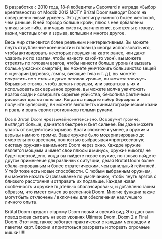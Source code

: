 В разработке с 2010 года, 18-й победитель Cacoward и награда «Выбор креативности» от Moddb 2012 MOTY Brütal Doom выводит Doom на совершенно новый уровень. Это делает игру намного более жестокой, чем раньше. В ней гораздо больше крови, плюс в нее добавлены уникальные гибы, анимация смерти, расчленение, выстрелы в голову, казни, частицы огня и взрыва, вспышки и многое другое.

Весь мир становится более реальным и интерактивным. Вы можете пнуть отрубленные конечности и головы (а иногда использовать его, чтобы активировать некоторые ловушки на карте ранее, или даже ударить их по врагам, чтобы нанести какой-то урон), вы можете стрелять по головам врагов, чтобы нанести больше урона (и вызвать больше ужасных смертей), вы можете уничтожить большинство вещей в сценарии (деревья, лампы, висящие тела и т. д.), вы можете покрасить пол, стены и даже потолок кровью, вы можете толкнуть Взрывные стволы, чтобы делать ловушки, или захватывать их и использовать как взрывное оружие, вы можете молча уничтожать врагов сзади и совершать скрытые убийства, бензопила фактически рассекает врагов пополам. Когда вы найдете набор берсерка и получите суперсилу, вы можете выполнять кинематографические казни и рвать и рвать своих противников голыми руками.

Все в Brutal Doom чрезвычайно интенсивно. Все звучит громче, выглядит больше, движется быстрее и бьет сильнее. Вы даже можете упасть от воздействия взрывов. Враги сложнее и умнее, а оружие и взрывы намного громче. Ваше оружие было модернизировано до смертельного арсенала, полностью выбрасывая «прогрессивную систему оружия» ванильного Doom через окно. Каждое оружие является мощным и имеет свои плюсы и минусы, оружие никогда не будет превзойдено, когда вы найдете новое оружие, но только найдете другое применение для различных ситуаций, делая Brutal Doom более сбалансированным и более стратегическим, чем ванильный геймплей. У тебя тоже есть новые способности. С любым выбранным оружием, вы можете нажать Q (связывание по умолчанию), чтобы пнуть врагов с близкого расстояния и отправить их подальше. Каждая новая особенность и оружие тщательно сбалансированы, и добавлено таким образом, что имеет смысл во вселенной Doom. Многие функции также могут быть отключены / включены для обеспечения наилучшего личного опыта.

Brütal Doom придаст старому Doom новый и свежий вид. Это даст вам повод снова сыграть на всех уровнях Ultimate Doom, Doom 2 и Final Doom. Этот мод также работает практически с каждым мегавадом и пакетом карт. Вдохни и приготовься разорвать и оторвать огромные кишки !!!!!